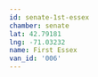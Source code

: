 ```yaml
---
id: senate-1st-essex
chamber: senate
lat: 42.79181
lng: -71.03232
name: First Essex
van_id: '006'
---
```

